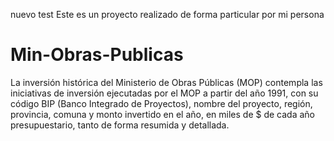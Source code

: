 nuevo test
Este es un proyecto realizado de forma particular por mi persona 
# Min-Obras-Publicas
La inversión histórica del Ministerio de Obras Públicas (MOP) contempla las iniciativas de inversión ejecutadas por el MOP a partir del año 1991, con su código BIP (Banco Integrado de Proyectos), nombre del proyecto, región, provincia, comuna y monto invertido en el año, en miles de $ de cada año presupuestario, tanto de forma resumida y detallada.
